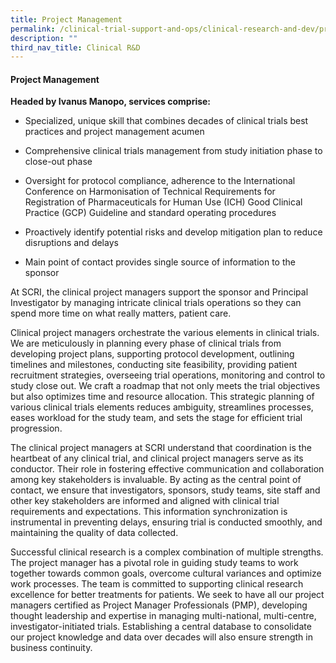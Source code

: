 ```yaml
---
title: Project Management
permalink: /clinical-trial-support-and-ops/clinical-research-and-dev/project-management/
description: ""
third_nav_title: Clinical R&D
---
```

#### Project Management

**Headed by Ivanus Manopo, services comprise:**

*   Specialized, unique skill that combines decades of clinical trials best practices and project management acumen
    
*   Comprehensive clinical trials management from study initiation phase to close-out phase
    
*   Oversight for protocol compliance, adherence to the International Conference on Harmonisation of Technical Requirements for Registration of Pharmaceuticals for Human Use (ICH) Good Clinical Practice (GCP) Guideline and standard operating procedures
    
*   Proactively identify potential risks and develop mitigation plan to reduce disruptions and delays
    
*   Main point of contact provides single source of information to the sponsor 
    

At SCRI, the clinical project managers support the sponsor and Principal Investigator by managing intricate clinical trials operations so they can spend more time on what really matters, patient care. 

  

Clinical project managers orchestrate the various elements in clinical trials. We are meticulously in planning every phase of clinical trials from developing project plans, supporting protocol development, outlining timelines and milestones, conducting site feasibility, providing patient recruitment strategies, overseeing trial operations, monitoring and control to study close out. We craft a roadmap that not only meets the trial objectives but also optimizes time and resource allocation. This strategic planning of various clinical trials elements reduces ambiguity, streamlines processes, eases workload for the study team, and sets the stage for efficient trial progression. 

  

The clinical project managers at SCRI understand that coordination is the heartbeat of any clinical trial, and clinical project managers serve as its conductor. Their role in fostering effective communication and collaboration among key stakeholders is invaluable. By acting as the central point of contact, we ensure that investigators, sponsors, study teams, site staff and other key stakeholders are informed and aligned with clinical trial requirements and expectations. This information synchronization is instrumental in preventing delays, ensuring trial is conducted smoothly, and maintaining the quality of data collected.

  

Successful clinical research is a complex combination of multiple strengths. The project manager has a pivotal role in guiding study teams to work together towards common goals, overcome cultural variances and optimize work processes. The team is committed to supporting clinical research excellence for better treatments for patients. We seek to have all our project managers certified as Project Manager Professionals (PMP), developing thought leadership and expertise in managing multi-national, multi-centre, investigator-initiated trials. Establishing a central database to consolidate our project knowledge and data over decades will also ensure strength in business continuity.
